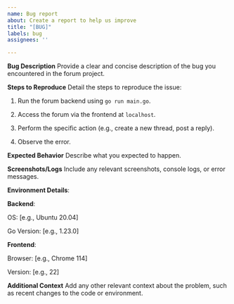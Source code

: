 ```yaml
---
name: Bug report
about: Create a report to help us improve
title: "[BUG]"
labels: bug
assignees: ''

---
```


**Bug Description** Provide a clear and concise description of the bug you encountered in the forum project.

**Steps to Reproduce** Detail the steps to reproduce the issue:

1. Run the forum backend using `go run main.go`.

2. Access the forum via the frontend at `localhost`.

3. Perform the specific action (e.g., create a new thread, post a reply).

4. Observe the error.

**Expected Behavior** Describe what you expected to happen.

**Screenshots/Logs** Include any relevant screenshots, console logs, or error messages.

**Environment Details**:

**Backend**:

OS: [e.g., Ubuntu 20.04]

Go Version: [e.g., 1.23.0]

**Frontend**:

Browser: [e.g., Chrome 114]

Version: [e.g., 22]

**Additional Context** Add any other relevant context about the problem, such as recent changes to the code or environment.
